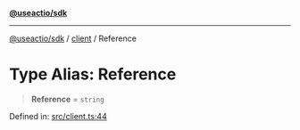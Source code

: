 [**@useactio/sdk**](../../README.md)

***

[@useactio/sdk](../../modules.md) / [client](../README.md) / Reference

# Type Alias: Reference

> **Reference** = `string`

Defined in: [src/client.ts:44](https://github.com/useactio/sdk/blob/05c3f60504530bc924eb1866a55e5825e99fa486/src/client.ts#L44)
